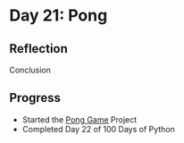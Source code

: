 # Day 21: Pong

## Reflection

  Conclusion

  ## Progress
  - Started the [Pong Game](https://github.com/johnivanpuayap/Pong-Game) Project
  - Completed Day 22 of 100 Days of Python